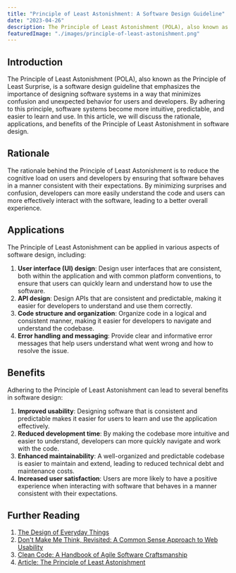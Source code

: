 ```yaml
---
title: "Principle of Least Astonishment: A Software Design Guideline"
date: "2023-04-26"
description: The Principle of Least Astonishment (POLA), also known as the Principle of Least Surprise, is a software design guideline that emphasizes the importance of designing software systems in a way that minimizes confusion and unexpected behavior for users and developers. 
featuredImage: "./images/principle-of-least-astonishment.png"
---
```


## Introduction

The Principle of Least Astonishment (POLA), also known as the Principle of Least Surprise, is a software design guideline that emphasizes the importance of designing software systems in a way that minimizes confusion and unexpected behavior for users and developers. By adhering to this principle, software systems become more intuitive, predictable, and easier to learn and use. In this article, we will discuss the rationale, applications, and benefits of the Principle of Least Astonishment in software design.

## Rationale

The rationale behind the Principle of Least Astonishment is to reduce the cognitive load on users and developers by ensuring that software behaves in a manner consistent with their expectations. By minimizing surprises and confusion, developers can more easily understand the code and users can more effectively interact with the software, leading to a better overall experience.

## Applications

The Principle of Least Astonishment can be applied in various aspects of software design, including:

1. **User interface (UI) design**: Design user interfaces that are consistent, both within the application and with common platform conventions, to ensure that users can quickly learn and understand how to use the software.
2. **API design**: Design APIs that are consistent and predictable, making it easier for developers to understand and use them correctly.
3. **Code structure and organization**: Organize code in a logical and consistent manner, making it easier for developers to navigate and understand the codebase.
4. **Error handling and messaging**: Provide clear and informative error messages that help users understand what went wrong and how to resolve the issue.

## Benefits

Adhering to the Principle of Least Astonishment can lead to several benefits in software design:

1. **Improved usability**: Designing software that is consistent and predictable makes it easier for users to learn and use the application effectively.
2. **Reduced development time**: By making the codebase more intuitive and easier to understand, developers can more quickly navigate and work with the code.
3. **Enhanced maintainability**: A well-organized and predictable codebase is easier to maintain and extend, leading to reduced technical debt and maintenance costs.
4. **Increased user satisfaction**: Users are more likely to have a positive experience when interacting with software that behaves in a manner consistent with their expectations.

## Further Reading

1. [The Design of Everyday Things](https://amzn.to/3HgTDUu)
2. [Don't Make Me Think, Revisited: A Common Sense Approach to Web Usability](https://amzn.to/3n9m3ce)
3. [Clean Code: A Handbook of Agile Software Craftsmanship](https://amzn.to/40C4UWp)
4. [Article: The Principle of Least Astonishment](https://www.artima.com/weblogs/viewpost.jsp?thread=331531)
